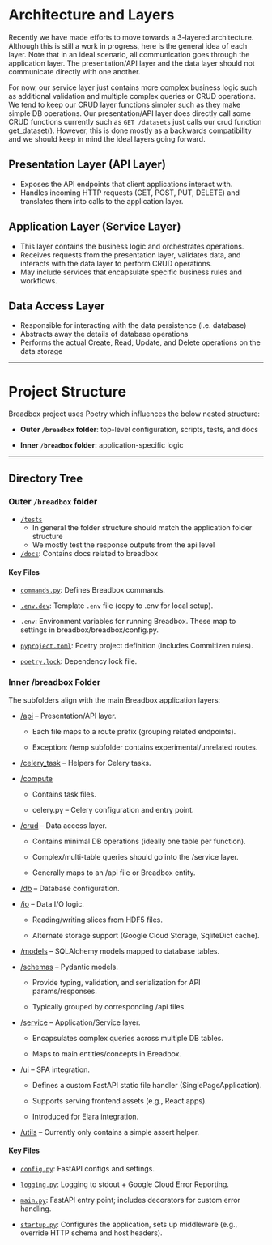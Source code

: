 # Architecture and Layers

Recently we have made efforts to move towards a 3-layered architecture. Although this is still a work in progress, here is the general idea of each layer. Note that in an ideal scenario, all communication goes through the application layer. The presentation/API layer and the data layer should not communicate directly with one another.

For now, our service layer just contains more complex business logic such as additional validation and multiple complex queries or CRUD operations. We tend to keep our CRUD layer functions simpler such as they make simple DB operations. Our presentation/API layer does directly call some CRUD functions currently such as `GET /datasets` just calls our crud function get_dataset(). However, this is done mostly as a backwards compatibility and we should keep in mind the ideal layers going forward.

## Presentation Layer (API Layer)

- Exposes the API endpoints that client applications interact with.
- Handles incoming HTTP requests (GET, POST, PUT, DELETE) and translates them into calls to the application layer.

## Application Layer (Service Layer)

- This layer contains the business logic and orchestrates operations.
- Receives requests from the presentation layer, validates data, and interacts with the data layer to perform CRUD operations.
- May include services that encapsulate specific business rules and workflows.

## Data Access Layer

- Responsible for interacting with the data persistence (i.e. database)
- Abstracts away the details of database operations
- Performs the actual Create, Read, Update, and Delete operations on the data storage

---

# Project Structure

Breadbox project uses Poetry which influences the below nested structure:

- **Outer `/breadbox` folder**: top-level configuration, scripts, tests, and docs

- **Inner `/breadbox` folder**: application-specific logic

---

## Directory Tree

### Outer `/breadbox` folder

- [`/tests`](../tests/)
  - In general the folder structure should match the application folder structure
  - We mostly test the response outputs from the api level
- [`/docs`](../docs/): Contains docs related to breadbox

#### Key Files

- [`commands.py`](../commands.py): Defines Breadbox commands.

- [`.env.dev`](../.env.dev): Template `.env` file (copy to .env for local setup).

- `.env`: Environment variables for running Breadbox. These map to settings in breadbox/breadbox/config.py.

- [`pyproject.toml`](../pyproject.toml): Poetry project definition (includes Commitizen rules).

- [`poetry.lock`](../poetry.lock): Dependency lock file.

### Inner /breadbox Folder

The subfolders align with the main Breadbox application layers:

- [/api](../breadbox/api/) – Presentation/API layer.

  - Each file maps to a route prefix (grouping related endpoints).

  - Exception: /temp subfolder contains experimental/unrelated routes.

- [/celery_task](../breadbox/celery_task/) – Helpers for Celery tasks.

- [/compute](../breadbox/compute/)

  - Contains task files.

  - celery.py – Celery configuration and entry point.

- [/crud](../breadbox/crud) – Data access layer.

  - Contains minimal DB operations (ideally one table per function).

  - Complex/multi-table queries should go into the /service layer.

  - Generally maps to an /api file or Breadbox entity.

- [/db](../breadbox/db) – Database configuration.

- [/io](../breadbox/io) – Data I/O logic.

  - Reading/writing slices from HDF5 files.

  - Alternate storage support (Google Cloud Storage, SqliteDict cache).

- [/models](../breadbox/models) – SQLAlchemy models mapped to database tables.

- [/schemas](../breadbox/schemas) – Pydantic models.

  - Provide typing, validation, and serialization for API params/responses.

  - Typically grouped by corresponding /api files.

- [/service](../breadbox/service) – Application/Service layer.

  - Encapsulates complex queries across multiple DB tables.

  - Maps to main entities/concepts in Breadbox.

- [/ui](../breadbox/ui) – SPA integration.

  - Defines a custom FastAPI static file handler (SinglePageApplication).

  - Supports serving frontend assets (e.g., React apps).

  - Introduced for Elara integration.

- [/utils](../breadbox/utils) – Currently only contains a simple assert helper.

#### Key Files

- [`config.py`](../breadbox/config.py): FastAPI configs and settings.

- [`logging.py`](../breadbox/logging.py): Logging to stdout + Google Cloud Error Reporting.

- [`main.py`](../breadbox/main.py): FastAPI entry point; includes decorators for custom error handling.

- [`startup.py`](../breadbox/startup.py): Configures the application, sets up middleware (e.g., override HTTP schema and host headers).

